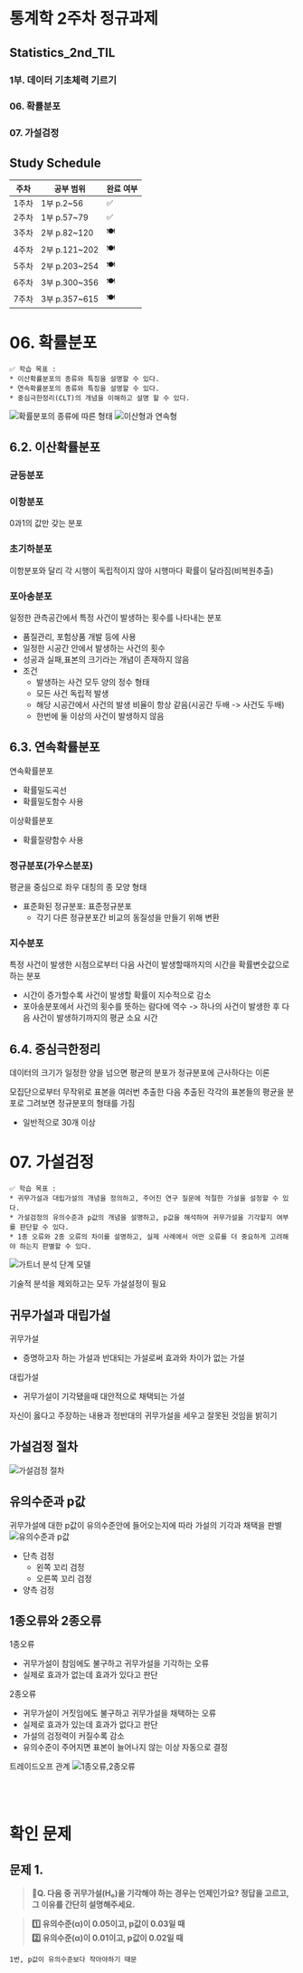 # 통계학 2주차 정규과제
## Statistics_2nd_TIL

### 1부. 데이터 기초체력 기르기
### 06. 확률분포
### 07. 가설검정

## Study Schedule

|주차 | 공부 범위     | 완료 여부 |
|----|----------------|----------|
|1주차| 1부 p.2~56     | ✅      |
|2주차| 1부 p.57~79    | ✅      | 
|3주차| 2부 p.82~120   | 🍽️      | 
|4주차| 2부 p.121~202  | 🍽️      | 
|5주차| 2부 p.203~254  | 🍽️      | 
|6주차| 3부 p.300~356  | 🍽️      | 
|7주차| 3부 p.357~615  | 🍽️      |

<!-- 여기까진 그대로 둬 주세요-->

# 06. 확률분포

```
✅ 학습 목표 :
* 이산확률분포의 종류와 특징을 설명할 수 있다.
* 연속확률분포의 종류와 특징을 설명할 수 있다. 
* 중심극한정리(CLT)의 개념을 이해하고 설명 할 수 있다.
```
![확률분포의 종류에 따른 형태](./images/study2/스크린샷%202025-03-27%20오후%207.18.38.png)
![이산형과 연속형](./images/study2/스크린샷%202025-03-27%20오후%207.19.06.png)

## 6.2. 이산확률분포

### 균등분포
### 이항분포
0과1의 값만 갖는 분포
### 초기하분포
이항분포와 달리 각 시행이 독립적이지 않아 시행마다 확률이 달라짐(비복원추출)
### 포아송분포
일정한 관측공간에서 특정 사건이 발생하는 횟수를 나타내는 분포
- 품질관리, 포험상품 개발 등에 사용
- 일정한 시공간 안에서 발생하는 사건의 횟수
- 성공과 실패,표본의 크기라는 개념이 존재하지 않음
- 조건
    - 발생하는 사건 모두 양의 정수 형태
    - 모든 사건 독립적 발생
    - 해당 시공간에서 사건의 발생 비율이 항상 같음(시공간 두배 -> 사건도 두배)
    - 한번에 둘 이상의 사건이 발생하지 않음
    
## 6.3. 연속확률분포
연속확률분포 
- 확률밀도곡선
- 확률밀도함수 사용

이상확률분포
- 확률질량함수 사용

### 정규분포(가우스분포)
평균을 중심으로 좌우 대칭의 종 모양 형태
- 표준화된 정규분포: 표준정규분포
    - 각기 다른 정규분포간 비교의 동질성을 만들기 위해 변환 

### 지수분포
특정 사건이 발생한 시점으로부터 다음 사건이 발생할때까지의 시간을 확률변숫값으로 하는 분포 
- 시간이 증가할수록 사건이 발생할 확률이 지수적으로 감소
- 포아송분포에서 사건의 횟수를 뜻하는 람다에 역수 -> 하나의 사건이 발생한 후 다음 사건이 발생하기까지의 평균 소요 시간 

## 6.4. 중심극한정리
데이터의 크기가 일정한 양을 넘으면 평균의 분포가 정규분포에 근사하다는 이론

모집단으로부터 무작위로 표본을 여러번 추출한 다음 추출된 각각의 표본들의 평균을 분포로 그려보면 정규분포의 형태를 가짐

- 일반적으로 30개 이상 


# 07. 가설검정

```
✅ 학습 목표 :
* 귀무가설과 대립가설의 개념을 정의하고, 주어진 연구 질문에 적절한 가설을 설정할 수 있다.
* 가설검정의 유의수준과 p값의 개념을 설명하고, p값을 해석하여 귀무가설을 기각할지 여부를 판단할 수 있다.
* 1종 오류와 2종 오류의 차이를 설명하고, 실제 사례에서 어떤 오류를 더 중요하게 고려해야 하는지 판별할 수 있다.
```
![가트너 분석 단계 모델](./images/study2/스크린샷%202025-03-27%20오후%207.32.58.png)

기술적 분석을 제외하고는 모두 가설설정이 필요 

## 귀무가설과 대립가설

귀무가설
- 증명하고자 하는 가설과 반대되는 가설로써 효과와 차이가 없는 가설

대립가설
- 귀무가설이 기각됐을때 대안적으로 채택되는 가설

자신이 옳다고 주장하는 내용과 정반대의 귀무가설을 세우고 잘못된 것임을 밝히기

## 가설검정 절차
![가설검정 절차](./images/study2/스크린샷%202025-03-27%20오후%207.36.00.png)

## 유의수준과 p값
귀무가설에 대한 p값이 유의수준안에 들어오는지에 따라 가설의 기각과 채택을 판별 
![유의수준과 p값](./images/study2/스크린샷%202025-03-27%20오후%207.38.40.png)

- 단측 검정
    - 왼쪽 꼬리 검정
    - 오른쪽 꼬리 검정
- 양측 검정

## 1종오류와 2종오류
1종오류
- 귀무가설이 참임에도 불구하고 귀무가설을 기각하는 오류
- 실제로 효과가 없는데 효과가 있다고 판단


2종오류
- 귀무가설이 거짓임에도 불구하고 귀무가설을 채택하는 오류 
- 실제로 효과가 있는데 효과가 없다고 판단 
- 가설의 검정력이 커질수록 감소 
- 유의수준이 주어지면 표본이 늘어나지 않는 이상 자동으로 결정 

트레이드오프 관계 
![1종오류,2종오류](./images/study2/스크린샷%202025-03-27%20오후%207.43.56.png)


<br>
<br>

# 확인 문제

## 문제 1.

> **🧚Q. 다음 중 귀무가설(H₀)을 기각해야 하는 경우는 언제인가요? 정답을 고르고, 그 이유를 간단히 설명해주세요.**

> **1️⃣ 유의수준(α)이 0.05이고, p값이 0.03일 때   
2️⃣ 유의수준(α)이 0.01이고, p값이 0.02일 때**

```
1번, p값이 유의수준보다 작아야하기 때문
```

